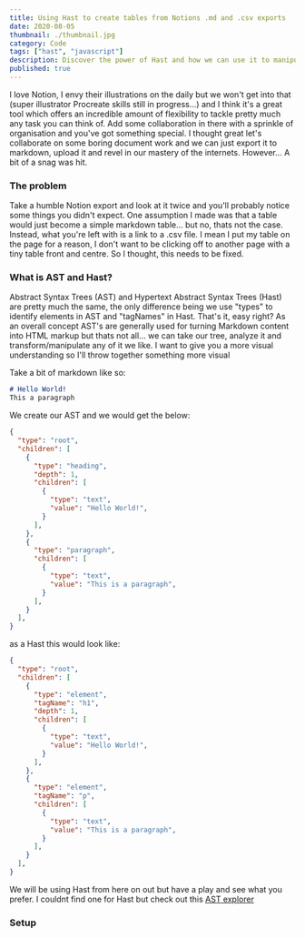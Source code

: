 ```yaml
---
title: Using Hast to create tables from Notions .md and .csv exports
date: 2020-08-05
thumbnail: ./thumbnail.jpg
category: Code
tags: ["hast", "javascript"]
description: Discover the power of Hast and how we can use it to manipulate markdown content. Let's turn some .md table links into the real deal.
published: true
---
```


I love Notion, I envy their illustrations on the daily but we won't get into that (super illustrator Procreate skills still in progress...) and I think it's a great tool which offers an incredible amount of flexibility to tackle pretty much any task you can think of. Add some collaboration in there with a sprinkle of organisation and you've got something special. I thought great let's collaborate on some boring document work and we can just export it to markdown, upload it and revel in our mastery of the internets. However... A bit of a snag was hit.

### The problem

Take a humble Notion export and look at it twice and you'll probably notice some things you didn't expect. One assumption I made was that a table would just become a simple markdown table... but no, thats not the case. Instead, what you're left with is a link to a .csv file. I mean I put my table on the page for a reason, I don't want to be clicking off to another page with a tiny table front and centre. So I thought, this needs to be fixed.

### What is AST and Hast?

Abstract Syntax Trees (AST) and Hypertext Abstract Syntax Trees (Hast) are pretty much the same, the only difference being we use "types" to identify elements in AST and "tagNames" in Hast. That's it, easy right? As an overall concept AST's are generally used for turning Markdown content into HTML markup but thats not all... we can take our tree, analyze it and transform/manipulate any of it we like. I want to give you a more visual understanding so I'll throw together something more visual

Take a bit of markdown like so:
```md
# Hello World!
This a paragraph
```

We create our AST and we would get the below: 
```json
{
  "type": "root",
  "children": [
    {
      "type": "heading",
      "depth": 1,
      "children": [
        {
          "type": "text",
          "value": "Hello World!",
        }
      ],
    },
    {
      "type": "paragraph",
      "children": [
        {
          "type": "text",
          "value": "This is a paragraph",
        }
      ],
    }
  ],
}
```

as a Hast this would look like:
```json
{
  "type": "root",
  "children": [
    {
      "type": "element",
      "tagName": "h1",
      "depth": 1,
      "children": [
        {
          "type": "text",
          "value": "Hello World!",
        }
      ],
    },
    {
      "type": "element",
      "tagName": "p",
      "children": [
        {
          "type": "text",
          "value": "This is a paragraph",
        }
      ],
    }
  ],
}
```

We will be using Hast from here on out but have a play and see what you prefer. I couldnt find one for Hast but check out this [AST explorer](https://astexplorer.net/#/gist/d9029a2e8827265fbb9b190083b59d4d/3384f3ce6a3084e50043d0c8ce34628ed7477603)

### Setup



